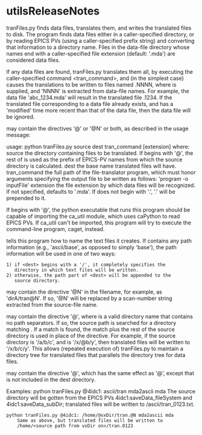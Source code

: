 utilsReleaseNotes
=================

tranFiles.py finds data files, translates them, and writes the translated files to disk. The program finds data files either in a caller-specified directory, or by reading EPICS PVs (using a caller-specified prefix string) and converting that information to a directory name. Files in the data-file directory whose names end with a caller-specified file extension (default: '.mda') are considered data files.

If any data files are found, tranFiles.py translates them all, by executing the caller-specified command <tran\_command>, and (in the simplest case) causes the translations to be written to files named <dest>.NNNN, where <dest> is supplied, and 'NNNN' is extracted from data-file names. For example, the data file 'abc\_1234.mda' will result in the translated file <dest>.1234. If the translated file corresponding to a data file already exists, and has a 'modified' time more recent than that of the data file, then the data file will be ignored.

<dest> may contain the directives '@<element>' or '@N' or both, as described in the usage message:

usage: python tranFiles.py source dest tran\_command \[extension\]
where:
    source       the directory containing files to be translated.  If
                 <source> begins with '@', the rest of <source> is
                 used as the prefix of EPICS-PV names from which the
                 source directory is calculated.
    dest         the base name translated files will have.
    tran\_command the full path of the file-translator program, which
                 must honor arguments specifying the output file to be
                 written as follows: 'program -o <outputFile>
                 inputFile'
    extension    the file extension by which data files will be
                 recognized.  If not specified, <extension> defaults
                 to '.mda'. If <extension> does not begin with '.',
                 '.' will be prepended to it.

If <source> begins with '@', the python executable that runs this
program should be capable of importing the ca\_util module, which uses
caPython to read EPICS PVs.  If ca\_util can't be imported, this
program will try to execute the command-line program, caget, instead.

<dest> tells this program how to name the text files it creates. If
<dest> contains any path information (e.g., 'ascii/base', as opposed
to simply 'base'), the path information will be used in one of two
ways:

    1) if <dest> begins with a '/', it completely specifies the
       directory in which text files will be written.
    2) otherwise, the path part of <dest> will be appended to the
       source directory.

<dest> may contain the directive '@N' in the filename, for example, as
'dirA/tran@N'.  If so, '@N' will be replaced by a scan-number string
extracted from the source-file name.

<dest> may contain the directive '@<name>', where <name> is a valid
directory name that contains no path separators.  If so, the source
path is searched for a directory matching <name>.  If a match is found,
the match plus the rest of the source directory is used in place of the
directive.  For example, if the source directory is '/a/b/c', and <dest>
is '/x/@b/y', then translated files will be written to '/x/b/c/y'. This
allows (repeated execution of) tranFiles.py to maintain a directory
tree for translated files that parallels the directory tree for data
files.

<dest> may contain the directive '<name>@', which has the same effect as
'@<name>', except that <name> is not included in the dest directory.


Examples:
    python tranFiles.py @4idc1: ascii/tran mda2ascii mda
        The source directory will be gotten from the EPICS PVs
        4idc1:saveData\_fileSystem and 4idc1:saveData\_subDir; translated
        files will be written to <source dir>/ascii/tran\_0123.txt.

    python tranFiles.py @4idc1: /home/@vxDir/tran.@N mda2ascii mda
        Same as above, but translated files will be written to
        /home/<source path from vxDir on>/tran.0123

